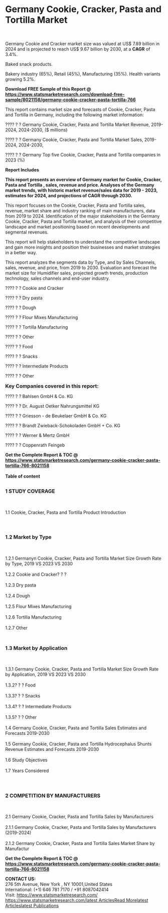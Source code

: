 <h1>Germany Cookie, Cracker, Pasta and Tortilla Market</h1><br/><p>Germany Cookie and Cracker market size was valued at US$ 7.89 billion in 2024 and is projected to reach US$ 9.67 billion by 2030, at a <strong>CAGR</strong> of 3.4%.</p><p>Baked snack products.</p><p>Bakery industry (65%), Retail (45%), Manufacturing (35%). Health variants growing 5.2%.</p><p><strong>Download FREE Sample of this Report @ <a href="https://www.statsmarketresearch.com/download-free-sample/8021158/germany-cookie-cracker-pasta-tortilla-766">https://www.statsmarketresearch.com/download-free-sample/8021158/germany-cookie-cracker-pasta-tortilla-766</a></strong></p><p>This report contains market size and forecasts of Cookie, Cracker, Pasta and Tortilla in Germany, including the following market information:</p><p>???? ? ? Germany Cookie, Cracker, Pasta and Tortilla Market Revenue, 2019-2024, 2024-2030, ($ millions)</p><p>???? ? ? Germany Cookie, Cracker, Pasta and Tortilla Market Sales, 2019-2024, 2024-2030,</p><p>???? ? ? Germany Top five Cookie, Cracker, Pasta and Tortilla companies in 2023 (%)</p><p><strong>Report Includes</strong></p><p><strong>This report presents an overview of Germany market for Cookie, Cracker, Pasta and Tortilla , sales, revenue and price. Analyses of the Germany market trends, with historic market revenue/sales data for 2019 - 2023, estimates for 2024, and projections of <strong>CAGR</strong> through 2030.</strong></p><p>This report focuses on the Cookie, Cracker, Pasta and Tortilla sales, revenue, market share and industry ranking of main manufacturers, data from 2019 to 2024. Identification of the major stakeholders in the Germany Cookie, Cracker, Pasta and Tortilla market, and analysis of their competitive landscape and market positioning based on recent developments and segmental revenues.</p><p>This report will help stakeholders to understand the competitive landscape and gain more insights and position their businesses and market strategies in a better way.</p><p>This report analyzes the segments data by Type, and by Sales Channels, sales, revenue, and price, from 2019 to 2030. Evaluation and forecast the market size for Humidifier sales, projected growth trends, production technology, sales channels and end-user industry.</p><p>???? ? ? Cookie and Cracker</p><p>???? ? ? Dry pasta</p><p>???? ? ? Dough</p><p>???? ? ? Flour Mixes Manufacturing</p><p>???? ? ? Tortilla Manufacturing</p><p>???? ? ? Other</p><p>???? ? ? Food</p><p>???? ? ? Snacks</p><p>???? ? ? Intermediate Products</p><p>???? ? ? Other</p><p><span style="font-size:16px"><strong>Key Companies covered in this report:</strong></span></p><p>???? ? ? Bahlsen GmbH & Co. KG</p><p>???? ? ? Dr. August Oetker Nahrungsmittel KG</p><p>???? ? ? Griesson - de Beukelaer GmbH & Co. KG</p><p>???? ? ? Brandt Zwieback-Schokoladen GmbH + Co. KG</p><p>???? ? ? Werner & Mertz GmbH</p><p>???? ? ? Coppenrath Feingeb</p><div><b>Get the Complete Report & TOC @ <a href="https://www.statsmarketresearch.com/germany-cookie-cracker-pasta-tortilla-766-8021158">https://www.statsmarketresearch.com/germany-cookie-cracker-pasta-tortilla-766-8021158</a></b></div><br><b>Table of content</b><p><h2><span style="font-size:16px"><strong>1 STUDY COVERAGE</strong></span></h2><br /><p>1.1 Cookie, Cracker, Pasta and Tortilla Product Introduction</p><br /><h2><span style="font-size:16px"><strong>1.2 Market by Type</strong></span></h2><br /><p>1.2.1 Germanyn Cookie, Cracker, Pasta and Tortilla Market Size Growth Rate by Type, 2019 VS 2023 VS 2030<br /><br />1.2.2 Cookie and Cracker? ? ? <br /><br />1.2.3 Dry pasta<br /><br />1.2.4 Dough<br /><br />1.2.5 Flour Mixes Manufacturing<br /><br />1.2.6 Tortilla Manufacturing<br /><br />1.2.7 Other<br /><br /><h2><span style="font-size:16px"><strong>1.3 Market by Application</strong></span></h2><br /><p>1.3.1 Germany Cookie, Cracker, Pasta and Tortilla Market Size Growth Rate by Application, 2019 VS 2023 VS 2030<br /><br />1.3.2? ? ? Food<br /><br />1.3.3? ? ? Snacks<br /><br />1.3.4? ? ? Intermediate Products<br /><br />1.3.5? ? ? Other<br /><br />1.4 Germany Cookie, Cracker, Pasta and Tortilla Sales Estimates and Forecasts 2019-2030<br /><br />1.5 Germany Cookie, Cracker, Pasta and Tortilla Hydrocephalus Shunts Revenue Estimates and Forecasts 2019-2030<br /><br />1.6 Study Objectives<br /><br />1.7 Years Considered</p><br /><h2><span style="font-size:16px"><strong>2 COMPETITION BY MANUFACTURERS</strong></span></h2><br /><p>2.1 Germany Cookie, Cracker, Pasta and Tortilla Sales by Manufacturers<br /><br />2.1.1 Germany Cookie, Cracker, Pasta and Tortilla Sales by Manufacturers (2019-2024)<br /><br />2.1.2 Germany Cookie, Cracker, Pasta and Tortilla Sales Market Share by Manufactur<br><div><b>Get the Complete Report & TOC @ <a href="https://www.statsmarketresearch.com/germany-cookie-cracker-pasta-tortilla-766-8021158">https://www.statsmarketresearch.com/germany-cookie-cracker-pasta-tortilla-766-8021158</a></b></div></p> <b>CONTACT US:</b><br>276 5th Avenue, New York , NY 10001,United States<br>International: (+1) 646 781 7170 / +91 8087042414<br>Visit: <a href="https://www.statsmarketresearch.com/">https://www.statsmarketresearch.com/</a><br><a href="https://gyeongbokgung.com">https://www.statsmarketresearch.com/</a><a href="https://hallyeomaritime.com">latest Articles</a><a href="https://jingwansa.com">Read More</a><a href=https://nguoiviet.jp/">latest Articles</a><a href="https://www.intelmarketresearch.com/">latest Publications</a>